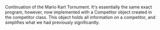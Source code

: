 Continuation of the Mario Kart Tornument. It's essentially the same exact program, however, now implemented with a 
Competitor object created in the competitor class. This object holds all information on a competitor, and
simplifies what we had previously significantly.
